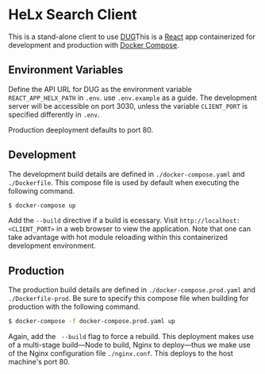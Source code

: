 # HeLx Search Client

This is a stand-alone client to use [DUG](https://github.com/helxplatform/dug)This is a [React](https://reactjs.org/) app containerized for development and production with [Docker Compose](https://docs.docker.com/compose/).

## Environment Variables

Define the API URL for DUG as the environment variable `REACT_APP_HELX_PATH` in `.env`. use `.env.example` as a guide. The development server will be accessible on port 3030, unless the variable `CLIENT_PORT` is specified differently in `.env`.

Production deeployment defaults to port 80.

## Development

The development build details are defined in `./docker-compose.yaml` and `./Dockerfile`. This compose file is used by default when executing the following command.

```bash
$ docker-compose up
```

Add the `--build` directive if a build is ecessary. Visit `http://localhost:<CLIENT_PORT>` in a web browser to view the application. Note that one can take advantage with hot module reloading within this containerized development environment.

## Production

The production build details are defined in `./docker-compose.prod.yaml` and `./Dockerfile-prod`. Be sure to specify this compose file when building for production with the following command.

```bash
$ docker-compose -f docker-compose.prod.yaml up
```

Again, add the ` --build` flag to force a rebuild. This deployment makes use of a multi-stage build&mdash;Node to build, Nginx to deploy&mdash;thus we make use of the Nginx configuration file `./nginx.conf`. This deploys to the host machine's port 80.
